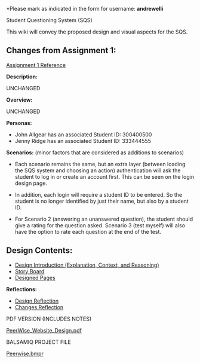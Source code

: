 *Please mark as indicated in the form for username: **andrewelli**

Student Questioning System (SQS)

This wiki will convey the proposed design and visual aspects for the SQS. 

## Changes from Assignment 1:

[Assignment 1 Reference](https://gitlab.ecs.vuw.ac.nz/andrewelli/swen-303/-/wikis/Assignment-1-Home)

**Description:**

UNCHANGED

**Overview:**

UNCHANGED

**Personas:**

*  John Allgear has an associated Student ID: 300400500
*  Jenny Ridge has an associated Student ID: 333444555

**Scenarios:** (minor factors that are considered as additions to scenarios)

*  Each scenario remains the same, but an extra layer (between loading the SQS system and choosing an action) authentication will ask the student to log in or create an account first. This can be seen on the login design page.

*  In addition, each login will require a student ID to be entered. So the student is no longer identified by just their name, but also by a student ID.

*  For Scenario 2 (answering an unanswered question), the student should give a rating for the question asked. Scenario 3 (test myself) will also have the option to rate each question at the end of the test.

## Design Contents:

*  [Design Introduction (Explanation, Context, and Reasoning)](https://gitlab.ecs.vuw.ac.nz/andrewelli/swen-303/-/wikis/Design/Design-Explanation)
*  [Story Board](https://gitlab.ecs.vuw.ac.nz/andrewelli/swen-303/-/wikis/Design/Story-Board)
*  [Designed Pages](https://gitlab.ecs.vuw.ac.nz/andrewelli/swen-303/-/wikis/Design/Designed-Pages)


**Reflections:**
*  [Design Reflection](https://gitlab.ecs.vuw.ac.nz/andrewelli/swen-303/-/wikis/Reflections/Design-Reflection)
*  [Changes Reflection](https://gitlab.ecs.vuw.ac.nz/andrewelli/swen-303/-/wikis/Reflections/Changes-Reflection)

PDF VERSION (INCLUDES NOTES)

[PeerWise_Website_Design.pdf](uploads/7e7c73ad4005084b9ed1a99614a0d546/PeerWise_Website_Design.pdf)

BALSAMIQ PROJECT FILE

[Peerwise.bmpr](uploads/895b101dc6f06bd3b3d35f9e4ca74fb3/Peerwise.bmpr)